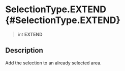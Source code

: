SelectionType.EXTEND {#SelectionType.EXTEND}
====================

> int **EXTEND**

Description
-----------

Add the selection to an already selected area.
